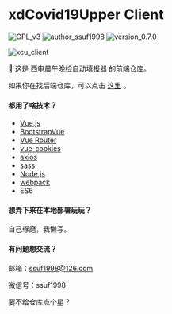 # xdCovid19Upper Client

![GPL_v3](https://img.shields.io/badge/GPL-v3-blue) ![author_ssuf1998](https://img.shields.io/badge/author-ssuf1998-red) ![version_0.7.0](https://img.shields.io/badge/version-0.7.0-green)

![xcu_client](https://img.shields.io/badge/xcu-client-9cf)

🌟 这是 [西电晨午晚检自动填报器](https://xcu.vesuvianite.work/#/home) 的前端仓库。

如果你在找后端仓库，可以点击 [这里](https://github.com/ssuf1998/xdCovid19Upper-Server) 。

#### 都用了啥技术？
- [Vue.js](https://cn.vuejs.org/index.html)
- [BootstrapVue](https://bootstrap-vue.org/)
- [Vue Router](https://router.vuejs.org/zh/)
- [vue-cookies](https://github.com/cmp-cc/vue-cookies)
- [axios](https://github.com/axios/axios)
- [sass](https://github.com/sass/sass)
- [Node.js](https://nodejs.org/)
- [webpack](https://webpack.js.org/)
- ES6

#### 想弄下来在本地部署玩玩？
自己琢磨，我懒写。

#### 有问题想交流？
邮箱：[ssuf1998@126.com](mailto:ssuf1998@126.com)

微信号：ssuf1998

要不给仓库点个星？